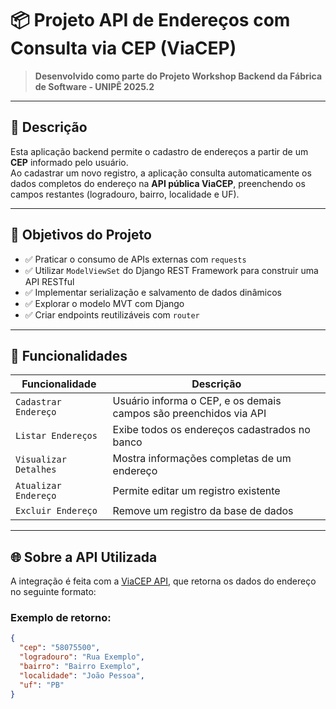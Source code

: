 # 📦 Projeto API de Endereços com Consulta via CEP (ViaCEP)

> **Desenvolvido como parte do Projeto Workshop Backend da Fábrica de Software - UNIPÊ 2025.2**

---

## 📌 Descrição

Esta aplicação backend permite o cadastro de endereços a partir de um **CEP** informado pelo usuário.  
Ao cadastrar um novo registro, a aplicação consulta automaticamente os dados completos do endereço na **API pública ViaCEP**, preenchendo os campos restantes (logradouro, bairro, localidade e UF).

---

## 🎯 Objetivos do Projeto

- ✅ Praticar o consumo de APIs externas com `requests`
- ✅ Utilizar `ModelViewSet` do Django REST Framework para construir uma API RESTful
- ✅ Implementar serialização e salvamento de dados dinâmicos
- ✅ Explorar o modelo MVT com Django
- ✅ Criar endpoints reutilizáveis com `router`

---

## 🧪 Funcionalidades

| Funcionalidade         | Descrição                                                       |
|------------------------|-----------------------------------------------------------------|
| `Cadastrar Endereço`   | Usuário informa o CEP, e os demais campos são preenchidos via API |
| `Listar Endereços`     | Exibe todos os endereços cadastrados no banco                   |
| `Visualizar Detalhes`  | Mostra informações completas de um endereço                     |
| `Atualizar Endereço`   | Permite editar um registro existente                            |
| `Excluir Endereço`     | Remove um registro da base de dados                             |

---

## 🌐 Sobre a API Utilizada

A integração é feita com a [ViaCEP API](https://viacep.com.br/), que retorna os dados do endereço no seguinte formato:

### Exemplo de retorno:

```json
{
  "cep": "58075500",
  "logradouro": "Rua Exemplo",
  "bairro": "Bairro Exemplo",
  "localidade": "João Pessoa",
  "uf": "PB"
}
```
